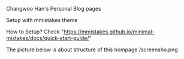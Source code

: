 Changwoo Han's Personal Blog pages


Setup with mmistakes theme

How to Setup?
Check "https://mmistakes.github.io/minimal-mistakes/docs/quick-start-guide/"

The picture below is about structure of this hompage
/screensho.png
